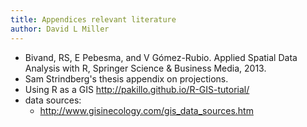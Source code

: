 ```yaml
---
title: Appendices relevant literature
author: David L Miller
---
```


  * Bivand, RS, E Pebesma, and V Gómez-Rubio. Applied Spatial Data Analysis with R, Springer Science & Business Media, 2013.
  * Sam Strindberg's thesis appendix on projections.
  * Using R as a GIS http://pakillo.github.io/R-GIS-tutorial/
  * data sources:
     - http://www.gisinecology.com/gis_data_sources.htm
